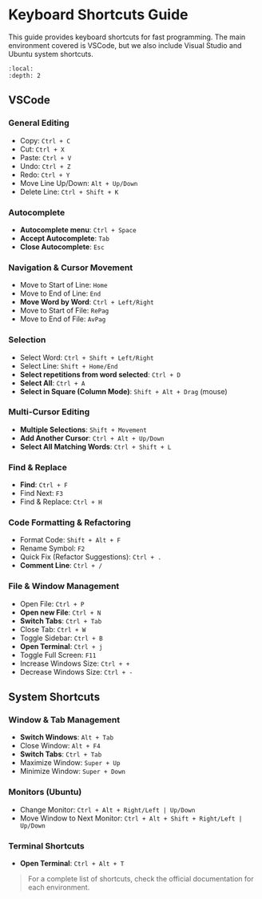 # Keyboard Shortcuts Guide

This guide provides keyboard shortcuts for fast programming. The main environment covered is VSCode, but we also include Visual Studio and Ubuntu system shortcuts.

```{contents}
:local:
:depth: 2
```


## VSCode

### General Editing
- Copy: `Ctrl + C`
- Cut: `Ctrl + X`
- Paste: `Ctrl + V`
- Undo: `Ctrl + Z`
- Redo: `Ctrl + Y`
- Move Line Up/Down: `Alt + Up/Down`
- Delete Line: `Ctrl + Shift + K`

### Autocomplete
- **Autocomplete menu**: `Ctrl + Space`
- **Accept Autocomplete**: `Tab`
- **Close Autocomplete**: `Esc`

### Navigation & Cursor Movement
- Move to Start of Line: `Home`
- Move to End of Line: `End`
- **Move Word by Word**: `Ctrl + Left/Right`
- Move to Start of File: `RePag`
- Move to End of File: `AvPag`

### Selection
- Select Word: `Ctrl + Shift + Left/Right`
- Select Line: `Shift + Home/End`
- **Select repetitions from word selected**: `Ctrl + D`
- **Select All**: `Ctrl + A`
- **Select in Square (Column Mode)**: `Shift + Alt + Drag` (mouse)

### Multi-Cursor Editing
- **Multiple Selections**: `Shift + Movement`
- **Add Another Cursor**: `Ctrl + Alt + Up/Down`
- **Select All Matching Words**: `Ctrl + Shift + L`

### Find & Replace
- **Find**: `Ctrl + F`
- Find Next: `F3`
- Find & Replace: `Ctrl + H`

### Code Formatting & Refactoring
- Format Code: `Shift + Alt + F`
- Rename Symbol: `F2`
- Quick Fix (Refactor Suggestions): `Ctrl + .`
- **Comment Line**: `Ctrl + /`

### File & Window Management
- Open File: `Ctrl + P`
- **Open new File**: `Ctrl + N`
- **Switch Tabs**: `Ctrl + Tab`
- Close Tab: `Ctrl + W`
- Toggle Sidebar: `Ctrl + B`
- **Open Terminal**: `Ctrl + j`
- Toggle Full Screen: `F11`
- Increase Windows Size: `Ctrl + +`
- Decrease Windows Size: `Ctrl + -`


## System Shortcuts

### Window & Tab Management
- **Switch Windows**: `Alt + Tab`
- Close Window: `Alt + F4`
- **Switch Tabs**: `Ctrl + Tab`
- Maximize Window: `Super + Up`
- Minimize Window: `Super + Down`

### Monitors (Ubuntu)
- Change Monitor: `Ctrl + Alt + Right/Left | Up/Down`
- Move Window to Next Monitor: `Ctrl + Alt + Shift + Right/Left | Up/Down`

### Terminal Shortcuts
- **Open Terminal**: `Ctrl + Alt + T`

> For a complete list of shortcuts, check the official documentation for each environment.
